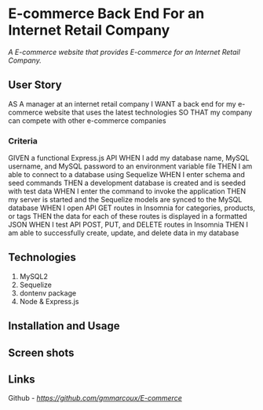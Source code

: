 # E-commerce Back End For an Internet Retail Company
*A E-commerce website that provides E-commerce for an Internet Retail Company.*

## User Story
AS A manager at an internet retail company
I WANT a back end for my e-commerce website that uses the latest technologies
SO THAT my company can compete with other e-commerce companies

### Criteria
GIVEN a functional Express.js API
WHEN I add my database name, MySQL username, and MySQL password to an environment variable file
THEN I am able to connect to a database using Sequelize
WHEN I enter schema and seed commands
THEN a development database is created and is seeded with test data
WHEN I enter the command to invoke the application
THEN my server is started and the Sequelize models are synced to the MySQL database
WHEN I open API GET routes in Insomnia for categories, products, or tags
THEN the data for each of these routes is displayed in a formatted JSON
WHEN I test API POST, PUT, and DELETE routes in Insomnia
THEN I am able to successfully create, update, and delete data in my database

## Technologies
1. MySQL2
2. Sequelize
3. dontenv package
4. Node & Express.js

## Installation and Usage


## Screen shots


## Links
Github - *https://github.com/gmmarcoux/E-commerce*
